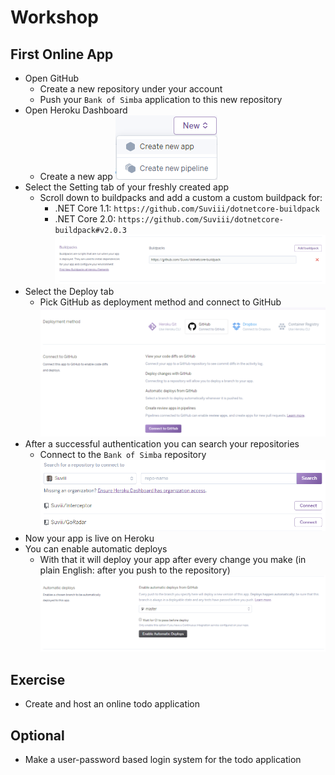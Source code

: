 # Workshop

## First Online App

- Open GitHub
  - Create a new repository under your account
  - Push your `Bank of Simba` application to this new repository
- Open Heroku Dashboard
  - Create a new app
    ![](./assets/asp.net-hosting-01.png)
- Select the Setting tab of your freshly created app
  - Scroll down to buildpacks and add a custom a custom buildpack for:
    - .NET Core 1.1: `https://github.com/Suviii/dotnetcore-buildpack`
    - .NET Core 2.0: `https://github.com/Suviii/dotnetcore-buildpack#v2.0.3`
    ![](./assets/asp.net-hosting-02.png)
- Select the Deploy tab
  - Pick GitHub as deployment method and connect to GitHub
    ![](./assets/asp.net-hosting-03.png)
- After a successful authentication you can search your repositories
  - Connect to the `Bank of Simba` repository
    ![](./assets/asp.net-hosting-04.png)
- Now your app is live on Heroku
- You can enable automatic deploys
  - With that it will deploy your app after every change you make (in plain
    English: after you push to the repository)
    ![](./assets/asp.net-hosting-05.png)

## Exercise

- Create and host an online todo application

## Optional

- Make a user-password based login system for the todo application

